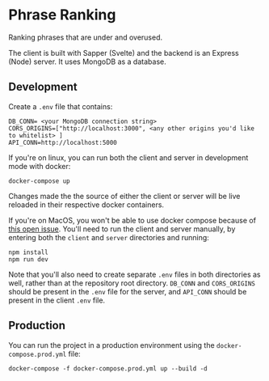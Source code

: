 # Phrase Ranking

Ranking phrases that are under and overused.

The client is built with Sapper (Svelte) and the backend is an Express (Node) server. It uses MongoDB as a database.

## Development

Create a `.env` file that contains:

```
DB_CONN= <your MongoDB connection string>
CORS_ORIGINS=["http://localhost:3000", <any other origins you'd like to whitelist> ]
API_CONN=http://localhost:5000
```

If you're on linux, you can run both the client and server in development mode with docker:

```
docker-compose up
```

Changes made the the source of either the client or server will be live reloaded in their respective docker containers.

If you're on MacOS, you won't be able to use docker compose because of [this open issue](https://github.com/docker/for-mac/issues/1031). You'll need to run the client and server manually, by entering both the `client` and `server` directories and running:

```
npm install
npm run dev
```

Note that you'll also need to create separate `.env` files in both directories as well, rather than at the repository root directory. `DB_CONN` and `CORS_ORIGINS` should be present in the `.env` file for the server, and `API_CONN` should be present in the client `.env` file.

## Production 

You can run the project in a production environment using the `docker-compose.prod.yml` file:

```
docker-compose -f docker-compose.prod.yml up --build -d
```
